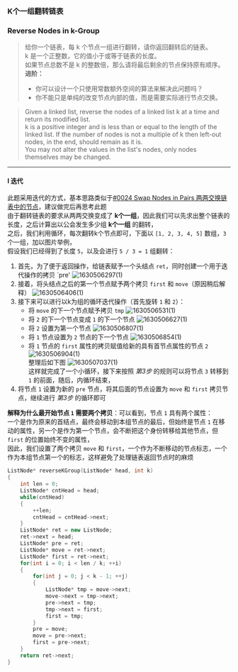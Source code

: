 ### K个一组翻转链表
### Reverse Nodes in k-Group

> 给你一个链表，每 k 个节点一组进行翻转，请你返回翻转后的链表。  
> k 是一个正整数，它的值小于或等于链表的长度。  
> 如果节点总数不是 k 的整数倍，那么请将最后剩余的节点保持原有顺序。  
> **进阶：**  
> - 你可以设计一个只使用常数额外空间的算法来解决此问题吗？
> - 你不能只是单纯的改变节点内部的值，而是需要实际进行节点交换。  

> Given a linked list, reverse the nodes of a linked list k at a time and return its modified list.  
> k is a positive integer and is less than or equal to the length of the linked list. If the number of nodes is not a multiple of k then left-out nodes, in the end, should remain as it is.  
> You may not alter the values in the list's nodes, only nodes themselves may be changed.  

----------

#### I 迭代

此题采用迭代的方式，基本思路类似于[#0024 Swap Nodes in Pairs 两两交换链表中的节点](./%230024%20Swap%20Nodes%20in%20Pairs%20两两交换链表中的节点.md)，建议做完后再思考此题  
由于翻转链表的要求从两两交换变成了 **k个一组**，因此我们可以先求出整个链表的长度，之后计算出以公会发生多少组 **k个一组** 的翻转，  
之后，我们利用循环，每次翻转k个节点即可，下面以 `[1, 2, 3, 4, 5]` 数组，`3` 个一组，加以图片举例，  
假设我们已经得到了长度 `5`，以及会进行 `5 / 3 = 1` 组翻转：  
1. 首先，为了便于返回操作，给链表赋予一个头结点 `ret`，同时创建一个用于迭代操作的拷贝 `pre'  ![1630506297(1)](https://user-images.githubusercontent.com/46887748/131688919-aa1551a1-2fb0-4f12-a493-df1bc457f188.png)  
2. 接着，将头结点之后的第一个节点赋予两个拷贝 `first` 和 `move`（原因稍后解释）  ![1630506406(1)](https://user-images.githubusercontent.com/46887748/131689204-a52d517c-ccd8-4fc8-af75-73ad63e9faef.png)  
3. 接下来可以进行以k为组的循环迭代操作（首先旋转 `1` 和 `2`）：  
   - 将 `move` 的下一个节点赋予拷贝 `tmp`  ![1630506531(1)](https://user-images.githubusercontent.com/46887748/131689555-8840643e-3c8e-4e78-95e7-ac1959f1a976.png)  
   - 将 `2` 的下一个节点变成 `1` 的下一个节点  ![1630506627(1)](https://user-images.githubusercontent.com/46887748/131689828-3c6953a6-deb0-4e1f-9dc9-f7cd7ef37a8c.png)  
   - 将 `2` 设置为第一个节点  ![1630506807(1)](https://user-images.githubusercontent.com/46887748/131690391-70c7d211-1017-4eeb-bffe-8ecad21fdebb.png)  
   - 将 `1` 节点设置为 `2` 节点的下一个节点  ![1630506854(1)](https://user-images.githubusercontent.com/46887748/131690530-c20fd0b7-d7a3-4d3f-96e7-7d503897ad7e.png)  
   - 将 `1` 节点的 `first` 属性的拷贝赋值给新的具有首节点属性的节点 `2`  ![1630506904(1)](https://user-images.githubusercontent.com/46887748/131690683-7a955e25-3686-48f4-b276-3c1dcf8b02b7.png)  
     整理后如下图  ![1630507037(1)](https://user-images.githubusercontent.com/46887748/131691083-73966abd-095d-4b12-bc90-ec43622ad6b5.png)  
这样就完成了一个小循环，接下来按照 *第3步* 的规则可以将节点 `3` 转移到 `1` 的前面，随后，内循环结束，  
4. 将节点 `1` 设置为新的 `pre` 节点，将其后面的节点设置为 `move` 和 `first` 拷贝节点，继续进行 *第3步* 的循环即可  

**解释为什么最开始节点 `1` 需要两个拷贝**：可以看到，节点 `1` 具有两个属性：  
一个是作为原来的首结点，最终会移动到本组节点的最后，但始终是节点 `1` 在移动的属性，另一个是作为第一个节点，会不断把这个身份转移给其他节点，但 `first` 的位置始终不变的属性，  
因此，我们设置了两个拷贝 `move` 和 `first`，一个作为不断移动的节点标志，一个作为本组节点第一个的标志，这样避免了处理链表返回节点时的麻烦  

```cpp
ListNode* reverseKGroup(ListNode* head, int k) 
{
    int len = 0;
    ListNode* cntHead = head;
    while(cntHead)
    {
        ++len;
        cntHead = cntHead->next;
    }
    ListNode* ret = new ListNode;
    ret->next = head;
    ListNode* pre = ret;
    ListNode* move = ret->next;
    ListNode* first = ret->next;
    for(int i = 0; i < len / k; ++i)
    {
        for(int j = 0; j < k - 1; ++j)
        {
            ListNode* tmp = move->next;
            move->next = tmp->next;
            pre->next = tmp;
            tmp->next = first;
            first = tmp;
        }
        pre = move;
        move = pre->next;
        first = pre->next;
    }
    return ret->next;
}
```

